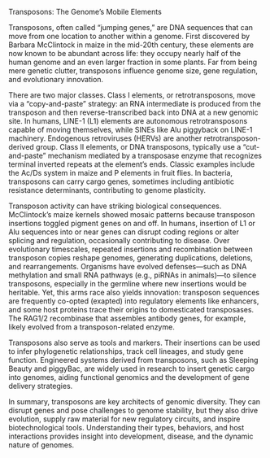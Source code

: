 Transposons: The Genome’s Mobile Elements

Transposons, often called “jumping genes,” are DNA sequences that can move from one location to another within a genome. First discovered by Barbara McClintock in maize in the mid-20th century, these elements are now known to be abundant across life: they occupy nearly half of the human genome and an even larger fraction in some plants. Far from being mere genetic clutter, transposons influence genome size, gene regulation, and evolutionary innovation.

There are two major classes. Class I elements, or retrotransposons, move via a “copy-and-paste” strategy: an RNA intermediate is produced from the transposon and then reverse-transcribed back into DNA at a new genomic site. In humans, LINE-1 (L1) elements are autonomous retrotransposons capable of moving themselves, while SINEs like Alu piggyback on LINE-1 machinery. Endogenous retroviruses (HERVs) are another retrotransposon-derived group. Class II elements, or DNA transposons, typically use a “cut-and-paste” mechanism mediated by a transposase enzyme that recognizes terminal inverted repeats at the element’s ends. Classic examples include the Ac/Ds system in maize and P elements in fruit flies. In bacteria, transposons can carry cargo genes, sometimes including antibiotic resistance determinants, contributing to genome plasticity.

Transposon activity can have striking biological consequences. McClintock’s maize kernels showed mosaic patterns because transposon insertions toggled pigment genes on and off. In humans, insertion of L1 or Alu sequences into or near genes can disrupt coding regions or alter splicing and regulation, occasionally contributing to disease. Over evolutionary timescales, repeated insertions and recombination between transposon copies reshape genomes, generating duplications, deletions, and rearrangements. Organisms have evolved defenses—such as DNA methylation and small RNA pathways (e.g., piRNAs in animals)—to silence transposons, especially in the germline where new insertions would be heritable. Yet, this arms race also yields innovation: transposon sequences are frequently co-opted (exapted) into regulatory elements like enhancers, and some host proteins trace their origins to domesticated transposases. The RAG1/2 recombinase that assembles antibody genes, for example, likely evolved from a transposon-related enzyme.

Transposons also serve as tools and markers. Their insertions can be used to infer phylogenetic relationships, track cell lineages, and study gene function. Engineered systems derived from transposons, such as Sleeping Beauty and piggyBac, are widely used in research to insert genetic cargo into genomes, aiding functional genomics and the development of gene delivery strategies.

In summary, transposons are key architects of genomic diversity. They can disrupt genes and pose challenges to genome stability, but they also drive evolution, supply raw material for new regulatory circuits, and inspire biotechnological tools. Understanding their types, behaviors, and host interactions provides insight into development, disease, and the dynamic nature of genomes.